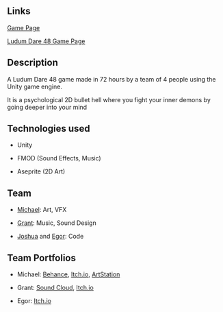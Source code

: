 ## Links

[Game Page](https://michaelyount.itch.io/deeper-into-the-mind)

[Ludum Dare 48 Game Page](https://ldjam.com/events/ludum-dare/48/deeper-into-the-mind)

## Description

A Ludum Dare 48 game made in 72 hours by a team of 4 people using the Unity game engine.

It is a psychological 2D bullet hell where you fight your inner demons by going deeper into your mind

## Technologies used

* Unity

* FMOD (Sound Effects, Music)

* Aseprite (2D Art)

## Team

* [Michael](https://github.com/Michael-Yount): Art, VFX

* [Grant](https://github.com/grantyoumanywishes): Music, Sound Design

* [Joshua](https://github.com/JoshuaKetterl) and [Egor](https://github.com/egor-shev): Code

## Team Portfolios

* Michael: [Behance](https://www.behance.net/michaelyount2), [Itch.io](https://michaelyount.itch.io/), [ArtStation](https://www.artstation.com/uc4638cbd/profile)

* Grant: [Sound Cloud](https://soundcloud.com/user-756099238), [Itch.io](https://grantyoumanywishes.itch.io/)

* Egor: [Itch.io](https://videt.itch.io/)
